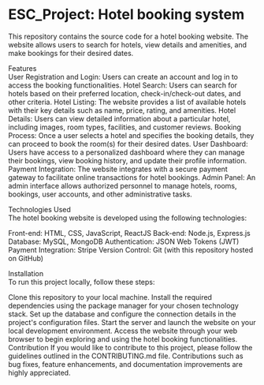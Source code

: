 # ESC_Project: Hotel booking system
This repository contains the source code for a hotel booking website. The website allows users to search for hotels, view details and amenities, and make bookings for their desired dates.


Features	                                            
User Registration and Login: Users can create an account and log in to access the booking functionalities.
Hotel Search: Users can search for hotels based on their preferred location, check-in/check-out dates, and other criteria.
Hotel Listing: The website provides a list of available hotels with their key details such as name, price, rating, and amenities.
Hotel Details: Users can view detailed information about a particular hotel, including images, room types, facilities, and customer reviews.
Booking Process: Once a user selects a hotel and specifies the booking details, they can proceed to book the room(s) for their desired dates.
User Dashboard: Users have access to a personalized dashboard where they can manage their bookings, view booking history, and update their profile information.
Payment Integration: The website integrates with a secure payment gateway to facilitate online transactions for hotel bookings.
Admin Panel: An admin interface allows authorized personnel to manage hotels, rooms, bookings, user accounts, and other administrative tasks.


Technologies Used		                
The hotel booking website is developed using the following technologies:

Front-end: HTML, CSS, JavaScript, ReactJS
Back-end: Node.js, Express.js
Database: MySQL, MongoDB
Authentication: JSON Web Tokens (JWT)
Payment Integration: Stripe
Version Control: Git (with this repository hosted on GitHub)


Installation	                                                            
To run this project locally, follow these steps:

Clone this repository to your local machine.
Install the required dependencies using the package manager for your chosen technology stack.
Set up the database and configure the connection details in the project's configuration files.
Start the server and launch the website on your local development environment.
Access the website through your web browser to begin exploring and using the hotel booking functionalities.
Contribution
If you would like to contribute to this project, please follow the guidelines outlined in the CONTRIBUTING.md file. Contributions such as bug fixes, feature enhancements, and documentation improvements are highly appreciated.





